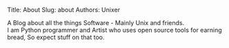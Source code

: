 Title: About 
Slug: about
Authors: Unixer

A Blog about all the things Software - Mainly Unix and friends.  
I am Python programmer and Artist who uses open source tools for earning bread, So expect stuff on that too.


<!--{% img center /images/about.png 600p x 400px "Ping1" %}-->




